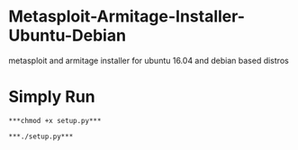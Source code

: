 # Metasploit-Armitage-Installer-Ubuntu-Debian
metasploit and armitage installer for ubuntu 16.04 and debian based distros

# Simply Run
    ***chmod +x setup.py***

    ***./setup.py***
